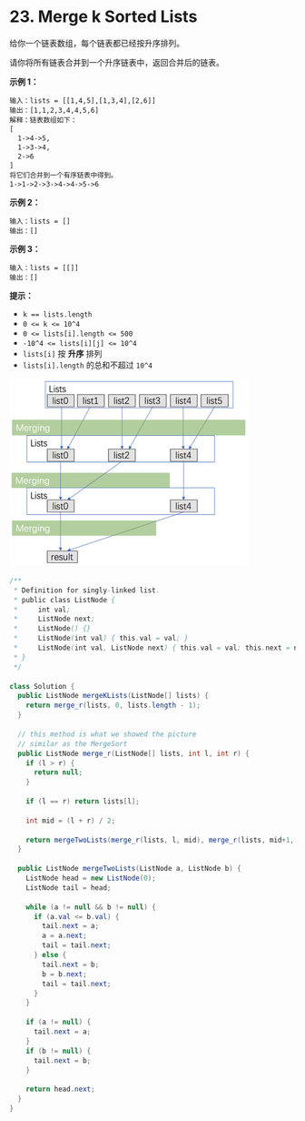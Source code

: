 # 23. Merge k Sorted Lists

给你一个链表数组，每个链表都已经按升序排列。

请你将所有链表合并到一个升序链表中，返回合并后的链表。

 

**示例 1：**

```
输入：lists = [[1,4,5],[1,3,4],[2,6]]
输出：[1,1,2,3,4,4,5,6]
解释：链表数组如下：
[
  1->4->5,
  1->3->4,
  2->6
]
将它们合并到一个有序链表中得到。
1->1->2->3->4->4->5->6
```

**示例 2：**

```
输入：lists = []
输出：[]
```

**示例 3：**

```
输入：lists = [[]]
输出：[]
```

 

**提示：**

- `k == lists.length`
- `0 <= k <= 10^4`
- `0 <= lists[i].length <= 500`
- `-10^4 <= lists[i][j] <= 10^4`
- `lists[i]` 按 **升序** 排列
- `lists[i].length` 的总和不超过 `10^4`



<img src="assets/Merge.png" alt="Merge" style="zoom:50%;" />  



```java
/**
 * Definition for singly-linked list.
 * public class ListNode {
 *     int val;
 *     ListNode next;
 *     ListNode() {}
 *     ListNode(int val) { this.val = val; }
 *     ListNode(int val, ListNode next) { this.val = val; this.next = next; }
 * }
 */

class Solution {
  public ListNode mergeKLists(ListNode[] lists) {
    return merge_r(lists, 0, lists.length - 1);
  }

  // this method is what we showed the picture
  // similar as the MergeSort
  public ListNode merge_r(ListNode[] lists, int l, int r) {
    if (l > r) {
      return null;
    }

    if (l == r) return lists[l];

    int mid = (l + r) / 2;

    return mergeTwoLists(merge_r(lists, l, mid), merge_r(lists, mid+1, r));
  }
  
  public ListNode mergeTwoLists(ListNode a, ListNode b) {
    ListNode head = new ListNode(0);
    ListNode tail = head;

    while (a != null && b != null) {
      if (a.val <= b.val) {
        tail.next = a;
        a = a.next;
        tail = tail.next;
      } else {
        tail.next = b;
        b = b.next;
        tail = tail.next;
      }
    }

    if (a != null) {
      tail.next = a;
    }
    if (b != null) {
      tail.next = b;
    }

    return head.next;
  }
}
```

